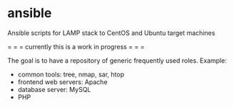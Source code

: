 # ansible
Ansible scripts for LAMP stack to CentOS and Ubuntu target machines

= = = currently this is a work in progress = = = 

The goal is to have a repository of generic frequently used roles. Example:
- common tools: tree, nmap, sar, htop
- frontend web servers: Apache
- database server: MySQL
- PHP
